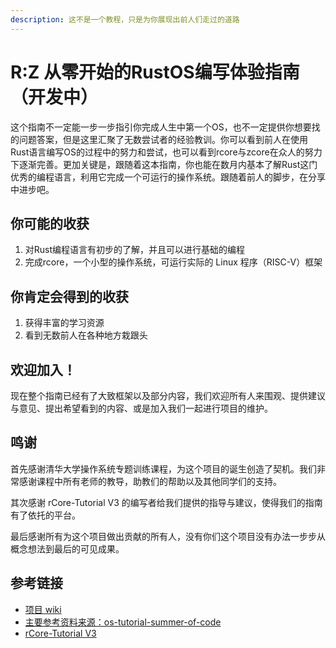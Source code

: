 ```yaml
---
description: 这不是一个教程，只是为你展现出前人们走过的道路
---
```


# R:Z 从零开始的RustOS编写体验指南（开发中）

这个指南不一定能一步一步指引你完成人生中第一个OS，也不一定提供你想要找的问题答案，但是这里汇聚了无数尝试者的经验教训。你可以看到前人在使用Rust语言编写OS的过程中的努力和尝试，也可以看到rcore与zcore在众人的努力下逐渐完善。更加关键是，跟随着这本指南，你也能在数月内基本了解Rust这门优秀的编程语言，利用它完成一个可运行的操作系统。跟随着前人的脚步，在分享中进步吧。

## 你可能的收获

1. 对Rust编程语言有初步的了解，并且可以进行基础的编程
2. 完成rcore，一个小型的操作系统，可运行实际的 Linux 程序（RISC-V）框架

## 你肯定会得到的收获

1. 获得丰富的学习资源
2. 看到无数前人在各种地方栽跟头

## 欢迎加入！

现在整个指南已经有了大致框架以及部分内容，我们欢迎所有人来围观、提供建议与意见、提出希望看到的内容、或是加入我们一起进行项目的维护。

## 鸣谢

首先感谢清华大学操作系统专题训练课程，为这个项目的诞生创造了契机。我们非常感谢课程中所有老师的教导，助教们的帮助以及其他同学们的支持。

其次感谢 rCore-Tutorial V3 的编写者给我们提供的指导与建议，使得我们的指南有了依托的平台。

最后感谢所有为这个项目做出贡献的所有人，没有你们这个项目没有办法一步步从概念想法到最后的可见成果。

## 参考链接

* [项目 wiki](http://os.cs.tsinghua.edu.cn/oscourse/OsTrain2020/g7)
* [主要参考资料来源：os-tutorial-summer-of-code](https://github.com/rcore-os/rCore/wiki/os-tutorial-summer-of-code)
* [rCore-Tutorial V3](https://github.com/rcore-os/rCore-Tutorial)
